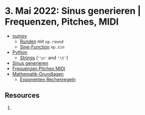 #  3. Mai 2022: Sinus generieren | Frequenzen, Pitches, MIDI

- [numpy](/topics/numpy.md)
	- [Runden](/topics/numpy.md#Runden) mit `np.round`
	- [Sine-Function](/topics/numpy.md#Sine-Function) `np.sin`
- [Python](/topics/Python.md) 
	- [Strings](/topics/Python.md#Strings) (`'\n'` and `'\t'`)
- [Sinus generieren](/topics/sinus_generieren.md)
- [Frequenzen Pitches MIDI](/topics/frequenz_pitches_midi.md) 
- [Mathematik-Grundlagen](/topics/Mathematik-Grundlagen.md)
	- [Exponenten Rechenregeln](/topics/Mathematik-Grundlagen.md#Exponenten%20Rechenregeln)

## Resources
1. 